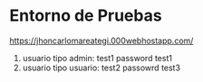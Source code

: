 # Entorno de Pruebas

https://jhoncarlomareategi.000webhostapp.com/
1. usuario tipo admin: test1      password test1
2. usuario tipo usuario: test2     passowrd test3



